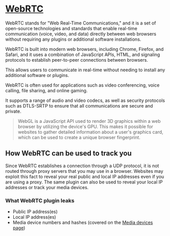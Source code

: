 # [**WebRTC**](https://browserleaks.com/webrtc)

WebRTC stands for "Web Real-Time Communications," and it is a set of open-source technologies and standards that enable real-time communication (voice, video, and data) directly between web browsers without requiring any plugins or additional software installations.

WebRTC is built into modern web browsers, including Chrome, Firefox, and Safari, and it uses a combination of JavaScript APIs, HTML, and signaling protocols to establish peer-to-peer connections between browsers.

This allows users to communicate in real-time without needing to install any additional software or plugins.

WebRTC is often used for applications such as video conferencing, voice calling, file sharing, and online gaming.

It supports a range of audio and video codecs, as well as security protocols such as DTLS-SRTP to ensure that all communications are secure and private.

> WebGL is a JavaScript API used to render 3D graphics within a web browser by utilizing the device's GPU. This makes it possible for websites to gather detailed information about a user's graphics card, which can be used to create a unique browser fingerprint.

## How WebRTC can be used to track you

Since WebRTC establishes a connection through a UDP protocol, it is not routed through proxy servers that you may use in a browser. Websites may exploit this fact to reveal your real public and local IP addresses even if you are using a proxy. The same plugin can also be used to reveal your local IP addresses or track your media devices.

### What WebRTC plugin leaks

- Public IP address(es)
- Local IP address(es)
- Media device numbers and hashes (covered on the [Media devices page](https://docs.multilogin.com/l/en/article/dznduwe2jz-media-devices))

